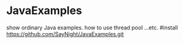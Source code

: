 # JavaExamples
show ordinary Java examples.
how to use thread pool ...etc.
#install
https://github.com/SayNight/JavaExamples.git

